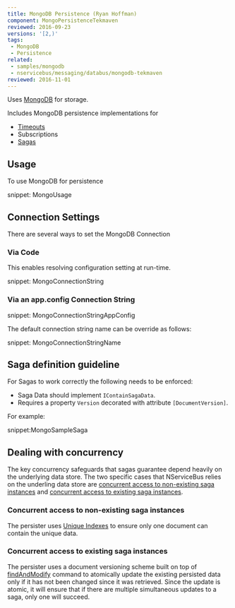 ```yaml
---
title: MongoDB Persistence (Ryan Hoffman)
component: MongoPersistenceTekmaven
reviewed: 2016-09-23
versions: '[2,)'
tags:
 - MongoDB
 - Persistence
related:
 - samples/mongodb
 - nservicebus/messaging/databus/mongodb-tekmaven
reviewed: 2016-11-01
---
```


Uses [MongoDB](https://www.mongodb.com/) for storage.

Includes MongoDB persistence implementations for

 * [Timeouts](/nservicebus/sagas/timeouts.md)
 * Subscriptions
 * [Sagas](/nservicebus/sagas/)


## Usage

To use MongoDB for persistence

snippet: MongoUsage


## Connection Settings

There are several ways to set the MongoDB Connection


### Via Code

This enables resolving configuration setting at run-time.

snippet: MongoConnectionString


### Via an app.config Connection String

snippet: MongoConnectionStringAppConfig

The default connection string name can be override as follows:

snippet: MongoConnectionStringName


## Saga definition guideline

For Sagas to work correctly the following needs to be enforced:

 * Saga Data should implement `IContainSagaData`.
 * Requires a property `Version` decorated with attribute `[DocumentVersion]`.

For example:

snippet:MongoSampleSaga


## Dealing with concurrency

The key concurrency safeguards that sagas guarantee depend heavily on the underlying data store. The two specific cases that NServiceBus relies on the underling data store are [concurrent access to non-existing saga instances](/nservicebus/sagas/concurrency.md#concurrent-access-to-non-existing-saga-instances) and [concurrent access to existing saga instances](/nservicebus/sagas/concurrency.md#concurrent-access-to-existing-saga-instances).


### Concurrent access to non-existing saga instances

The persister uses [Unique Indexes](https://docs.mongodb.com/manual/core/index-unique/) to ensure only one document can contain the unique data.


### Concurrent access to existing saga instances

The persister uses a document versioning scheme built on top of [findAndModify](https://docs.mongodb.com/manual/reference/command/findAndModify/) command to atomically update the existing persisted data only if it has not been changed since it was retrieved. Since the update is atomic, it will ensure that if there are multiple simultaneous updates to a saga, only one will succeed.